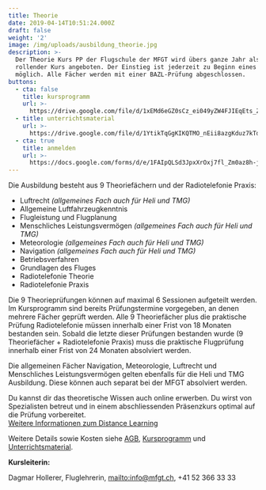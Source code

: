 ```yaml
---
title: Theorie
date: 2019-04-14T10:51:24.000Z
draft: false
weight: '2'
image: /img/uploads/ausbildung_theorie.jpg
description: >-
  Der Theorie Kurs PP der Flugschule der MFGT wird übers ganze Jahr als
  rollender Kurs angeboten. Der Einstieg ist jederzeit zu Beginn eines Faches
  möglich. Alle Fächer werden mit einer BAZL-Prüfung abgeschlossen.
buttons:
  - cta: false
    title: kursprogramm
    url: >-
      https://drive.google.com/file/d/1xEMd6eGZ0sCz_ei049yZW4FJIEqEts_Z/view?usp=sharing
  - title: unterrichtsmaterial
    url: >-
      https://drive.google.com/file/d/1YtikTqGgKIKQTMO_nEii8azgKduz7kTd/view?usp=sharing
  - cta: true
    title: anmelden
    url: >-
      https://docs.google.com/forms/d/e/1FAIpQLSd3JpxXrOxj7fl_Zm0az8h-jQsAsB1TOEE2-HsOPYoi29qRUw/viewform
---
```

Die Ausbildung besteht aus 9 Theoriefächern und der Radiotelefonie Praxis:

* Luftrecht _(allgemeines Fach auch für Heli und TMG)_
* Allgemeine Luftfahrzeugkenntnis
* Flugleistung und Flugplanung
* Menschliches Leistungsvermögen _(allgemeines Fach auch für Heli und TMG)_
* Meteorologie _(allgemeines Fach auch für Heli und TMG)_
* Navigation _(allgemeines Fach auch für Heli und TMG)_
* Betriebsverfahren
* Grundlagen des Fluges
* Radiotelefonie Theorie
* Radiotelefonie Praxis

Die 9 Theorieprüfungen können auf maximal 6 Sessionen aufgeteilt werden. Im Kursprogramm sind bereits Prüfungstermine vorgegeben, an denen mehrere Fächer geprüft werden. Alle 9 Theoriefächer plus die praktische Prüfung Radiotelefonie müssen innerhalb einer Frist von 18 Monaten bestanden sein. Sobald die letzte dieser Prüfungen bestanden wurde (9 Theoriefächer + Radiotelefonie Praxis) muss die praktische Flugprüfung innerhalb einer Frist von 24 Monaten absolviert werden.

Die allgemeinen Fächer Navigation, Meteorologie, Luftrecht und Menschliches Leistungsvermögen gelten ebenfalls für die Heli und TMG Ausbildung.
Diese können auch separat bei der MFGT absolviert werden.

Du kannst dir das theoretische Wissen auch online erwerben. Du wirst von Spezialisten betreut und in einem abschliessenden Präsenzkurs optimal auf die Prüfung vorbereitet. \
[Weitere Informationen zum Distance Learning](https://www.swisspsa.ch/index.php/fernunterricht-neu/einleitung-mobile)

Weitere Details sowie Kosten siehe [AGB](https://drive.google.com/file/d/1iF-XZ-CfMZVE1tXJXf4WRGbm4CRAZv92/view?usp=sharing), [Kursprogramm](https://drive.google.com/file/d/1xEMd6eGZ0sCz_ei049yZW4FJIEqEts_Z/view?usp=sharing) und [Unterrichtsmaterial](https://drive.google.com/file/d/1YtikTqGgKIKQTMO_nEii8azgKduz7kTd/view?usp=sharing).

**Kursleiterin:**

Dagmar Hollerer, Fluglehrerin, <mailto:info@mfgt.ch>, +41 52 366 33 33
